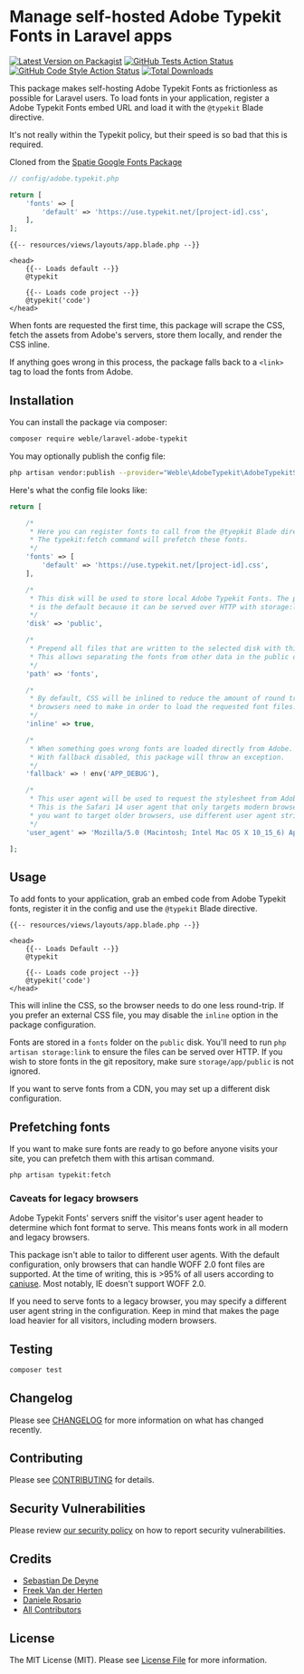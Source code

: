 # Manage self-hosted Adobe Typekit Fonts in Laravel apps

[![Latest Version on Packagist](https://img.shields.io/packagist/v/weble/laravel-adobe-typekit.svg?style=flat-square)](https://packagist.org/packages/weble/laravel-adobe-typekit)
[![GitHub Tests Action Status](https://img.shields.io/github/workflow/status/weble/laravel-adobe-typekit/run-tests?label=tests)](https://github.com/weble/laravel-adobe-typekit/actions?query=workflow%3Arun-tests+branch%3Amaster)
[![GitHub Code Style Action Status](https://img.shields.io/github/workflow/status/weble/laravel-adobe-typekit/Check%20&%20fix%20styling?label=code%20style)](https://github.com/weble/laravel-adobe-typekit/actions?query=workflow%3A"Check+%26+fix+styling"+branch%3Amaster)
[![Total Downloads](https://img.shields.io/packagist/dt/weble/laravel-adobe-typekit.svg?style=flat-square)](https://packagist.org/packages/weble/laravel-adobe-typekit)

This package makes self-hosting Adobe Typekit Fonts as frictionless as possible for Laravel users.  To load fonts in your application, register a Adobe Typekit Fonts embed URL and load it with the `@typekit` Blade directive.

It's not really within the Typekit policy, but their speed is so bad that this is required.

Cloned from the [Spatie Google Fonts Package](https://github.com/weble/laravel-adobe-typekit)

```php
// config/adobe.typekit.php

return [
    'fonts' => [
        'default' => 'https://use.typekit.net/[project-id].css',
    ],
];
```

```blade
{{-- resources/views/layouts/app.blade.php --}}

<head>
    {{-- Loads default --}}
    @typekit

    {{-- Loads code project --}}
    @typekit('code')
</head>
```

When fonts are requested the first time, this package will scrape the CSS, fetch the assets from Adobe's servers, store them locally, and render the CSS inline.

If anything goes wrong in this process, the package falls back to a `<link>` tag to load the fonts from Adobe.

## Installation

You can install the package via composer:

```bash
composer require weble/laravel-adobe-typekit
```

You may optionally publish the config file:

```bash
php artisan vendor:publish --provider="Weble\AdobeTypekit\AdobeTypekitServiceProvider" --tag="adobe-typekit-config"
```

Here's what the config file looks like:

```php
return [

    /*
     * Here you can register fonts to call from the @tyepkit Blade directive.
     * The typekit:fetch command will prefetch these fonts.
     */
    'fonts' => [
        'default' => 'https://use.typekit.net/[project-id].css',
    ],

    /*
     * This disk will be used to store local Adobe Typekit Fonts. The public disk
     * is the default because it can be served over HTTP with storage:link.
     */
    'disk' => 'public',

    /*
     * Prepend all files that are written to the selected disk with this path.
     * This allows separating the fonts from other data in the public disk.
     */
    'path' => 'fonts',

    /*
     * By default, CSS will be inlined to reduce the amount of round trips
     * browsers need to make in order to load the requested font files.
     */
    'inline' => true,

    /*
     * When something goes wrong fonts are loaded directly from Adobe.
     * With fallback disabled, this package will throw an exception.
     */
    'fallback' => ! env('APP_DEBUG'),

    /*
     * This user agent will be used to request the stylesheet from Adobe Tyepkit.
     * This is the Safari 14 user agent that only targets modern browsers. If
     * you want to target older browsers, use different user agent string.
     */
    'user_agent' => 'Mozilla/5.0 (Macintosh; Intel Mac OS X 10_15_6) AppleWebKit/605.1.15 (KHTML, like Gecko) Version/14.0.3 Safari/605.1.15',

];
```

## Usage

To add fonts to your application, grab an embed code from Adobe Typekit fonts, register it in the config and use the `@typekit` Blade directive.


```blade
{{-- resources/views/layouts/app.blade.php --}}

<head>
    {{-- Loads Default --}}
    @typekit

    {{-- Loads code project --}}
    @typekit('code')
</head>
```

This will inline the CSS, so the browser needs to do one less round-trip. If you prefer an external CSS file, you may disable the `inline` option in the package configuration.

Fonts are stored in a `fonts` folder on the `public` disk. You'll need to run `php artisan storage:link` to ensure the files can be served over HTTP. If you wish to store fonts in the git repository, make sure `storage/app/public` is not ignored.

If you want to serve fonts from a CDN, you may set up a different disk configuration.

## Prefetching fonts

If you want to make sure fonts are ready to go before anyone visits your site, you can prefetch them with this artisan command.

```bash
php artisan typekit:fetch
```

### Caveats for legacy browsers

Adobe Typekit Fonts' servers sniff the visitor's user agent header to determine which font format to serve. This means fonts work in all modern and legacy browsers.

This package isn't able to tailor to different user agents. With the default configuration, only browsers that can handle WOFF 2.0 font files are supported. At the time of writing, this is >95% of all users according to [caniuse](https://caniuse.com/woff2). Most notably, IE doesn't support WOFF 2.0.

If you need to serve fonts to a legacy browser, you may specify a different user agent string in the configuration. Keep in mind that makes the page load heavier for all visitors, including modern browsers.

## Testing

```bash
composer test
```

## Changelog

Please see [CHANGELOG](CHANGELOG.md) for more information on what has changed recently.

## Contributing

Please see [CONTRIBUTING](.github/CONTRIBUTING.md) for details.

## Security Vulnerabilities

Please review [our security policy](../../security/policy) on how to report security vulnerabilities.

## Credits

- [Sebastian De Deyne](https://github.com/sebastiandedeyne)
- [Freek Van der Herten](https://github.com/freekmurze)
- [Daniele Rosario](https://github.com/skullbock)
- [All Contributors](../../contributors)

## License

The MIT License (MIT). Please see [License File](LICENSE.md) for more information.

